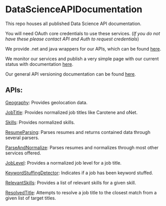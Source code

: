 DataScienceAPIDocumentation
===========================

This repo houses all published Data Science API documentation.

You will need OAuth core credentials to use these services. (*If you do not have these please contact API and Auth to request credentials*)

We provide .net and java wrappers for our APIs, which can be found [here](https://github.com/cbdr/DataScienceServices).  

We monitor our services and publish a very simple page with our current status with documentation [here](MonitorPage.md).

Our general API versioning documentation can be found [here](Versioning.md).

APIs:
----
[Geography](Geography.md): Provides geolocation data.

[JobTitle](JobTitle.md): Provides normalized job titles like Carotene and oNet.

[Skills](Skills.md): Provides normalized skills.

[ResumeParsing](ResumeParsing.md): Parses resumes and returns contained data through several parsers.

[ParseAndNormalize](ParseAndNormalize.md): Parses resumes and normalizes through most other services offered.

[JobLevel](JobLevel.md): Provides a normalized job level for a job title.

[KeywordStuffingDetector](KeywordStuffingDetector.md): Indicates if a job has been keyword stuffed.

[RelevantSkills](RelevantSkills.md): Provides a list of relevant skills for a given skill.

[ResolvedTitle](ResolvedTitle.md): Attempts to resolve a job title to the closest match from a given list of target titles.


